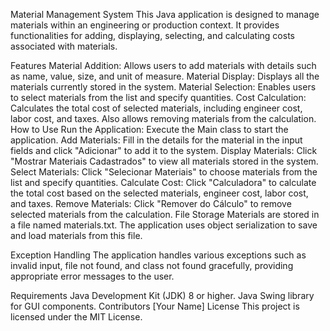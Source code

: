 Material Management System
This Java application is designed to manage materials within an engineering or production context. It provides functionalities for adding, displaying, selecting, and calculating costs associated with materials.

Features
Material Addition: Allows users to add materials with details such as name, value, size, and unit of measure.
Material Display: Displays all the materials currently stored in the system.
Material Selection: Enables users to select materials from the list and specify quantities.
Cost Calculation: Calculates the total cost of selected materials, including engineer cost, labor cost, and taxes. Also allows removing materials from the calculation.
How to Use
Run the Application: Execute the Main class to start the application.
Add Materials: Fill in the details for the material in the input fields and click "Adicionar" to add it to the system.
Display Materials: Click "Mostrar Materiais Cadastrados" to view all materials stored in the system.
Select Materials: Click "Selecionar Materiais" to choose materials from the list and specify quantities.
Calculate Cost: Click "Calculadora" to calculate the total cost based on the selected materials, engineer cost, labor cost, and taxes.
Remove Materials: Click "Remover do Cálculo" to remove selected materials from the calculation.
File Storage
Materials are stored in a file named materials.txt. The application uses object serialization to save and load materials from this file.

Exception Handling
The application handles various exceptions such as invalid input, file not found, and class not found gracefully, providing appropriate error messages to the user.

Requirements
Java Development Kit (JDK) 8 or higher.
Java Swing library for GUI components.
Contributors
[Your Name]
License
This project is licensed under the MIT License.
